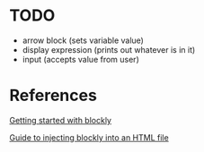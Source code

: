 # TODO
- arrow block (sets variable value)
- display expression (prints out whatever is in it)
- input (accepts value from user)

# References
[Getting started with blockly](https://developers.google.com/blockly/guides/get-started/web)

[Guide to injecting blockly into an HTML file](https://developers.google.com/blockly/guides/configure/web/fixed-size)
